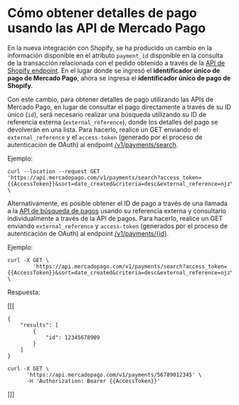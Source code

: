 # Cómo obtener detalles de pago usando las API de Mercado Pago

En la nueva integración con Shopify, se ha producido un cambio en la información disponible en el atributo `payment_id` disponible en la consulta de la transacción relacionada con el pedido obtenido a través de la [API de Shopify endpoint](/admin/orders/{{order_id}}/transacciones.json). En el lugar donde se ingresó el **identificador único de pago de Mercado Pago**, ahora se ingresa el **identificador único de pago de Shopify**.

Con este cambio, para obtener detalles de pago utilizando las APIs de Mercado Pago, en lugar de consultar el pago directamente a través de su ID único (`id`), será necesario realizar una búsqueda utilizando su ID de referencia externa (`external_reference`), donde los detalles del pago se devolverán en una lista. Para hacerlo, realice un GET enviando el `external_reference` y el `access-token` (generado por el proceso de autenticación de OAuth) al endpoint [/v1/payments/search](/developers/es/reference/payments/_payments_search/get). 

Ejemplo:

```curl
curl --location --request GET 'https://api.mercadopago.com/v1/payments/search?access_token={{AccessToken}}&sort=date_created&criteria=desc&external_reference=njzY7fKb5HH5TgYwXO6jsh2xp&status=approved' \
```

Alternativamente, es posible obtener el ID de pago a través de una llamada a la [API de búsqueda de pagos](/developers/en/reference/pagos/_pagos/post) usando su referencia externa y consultarlo individualmente a través de la API de pagos. Para hacerlo, realice un GET enviando `external_reference` y `access-token` (generados por el proceso de autenticación de OAuth) al endpoint [/v1/payments/{id}](/developers/es/reference/payments/_payments/post).

Ejemplo:

```curl
curl -X GET \
        'https://api.mercadopago.com/v1/payments/search?access_token={{AccessToken}}&sort=date_created&criteria=desc&external_reference=njzY7fKb5HH5TgYwXO6jsh2xp&status=approved&attributes=results.id' \
```

Respuesta:

[[[
```response
{
    "results": [
        {
            "id": 12345678909
        }
    ]
}
```
```curl
curl -X GET \
      'https://api.mercadopago.com/v1/payments/56789012345' \
      -H 'Authorization: Bearer {{AccessToken}}'
```
]]]